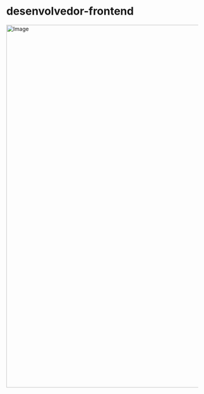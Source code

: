 
# desenvolvedor-frontend
<img width="1920" height="953" alt="Image" src="https://github.com/user-attachments/assets/edf46a4d-59e6-4835-ad2c-abb6b05af0e5" />

